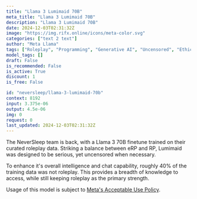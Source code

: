```yaml
---
title: "Llama 3 Lumimaid 70B"
meta_title: "Llama 3 Lumimaid 70B"
description: "Llama 3 Lumimaid 70B"
date: 2024-12-03T02:31:32Z
image: "https://img.rifx.online/icons/meta-color.svg"
categories: ["text 2 text"]
author: "Meta Llama"
tags: ["Roleplay", "Programming", "Generative AI", "Uncensored", "Ethics"]
model_tags: []
draft: False
is_recommended: False
is_active: True
discount: 1
is_free: False

id: "neversleep/llama-3-lumimaid-70b"
context: 8192
input: 3.375e-06
output: 4.5e-06
img: 0
request: 0
last_updated: 2024-12-03T02:31:32Z
---
```


The NeverSleep team is back, with a Llama 3 70B finetune trained on their curated roleplay data. Striking a balance between eRP and RP, Lumimaid was designed to be serious, yet uncensored when necessary.

To enhance it's overall intelligence and chat capability, roughly 40% of the training data was not roleplay. This provides a breadth of knowledge to access, while still keeping roleplay as the primary strength.

Usage of this model is subject to [Meta's Acceptable Use Policy](https://llama.meta.com/llama3/use-policy/).

